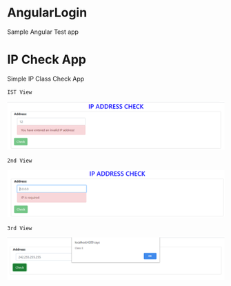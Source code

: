 # AngularLogin
Sample Angular Test app
# IP Check App
 Simple IP Class Check App
 ````
 IST View
 ````
 ![Image of Loigin](https://github.com/Ganeshk750/AngularLogin/blob/master/first.png)
 
 ````
 2nd View
 ````
 ![Image of Loigin](https://github.com/Ganeshk750/AngularLogin/blob/master/second.png)

 ````
 3rd View
 ````
 ![Image of Loigin](https://github.com/Ganeshk750/AngularLogin/blob/master/3rd.png)
